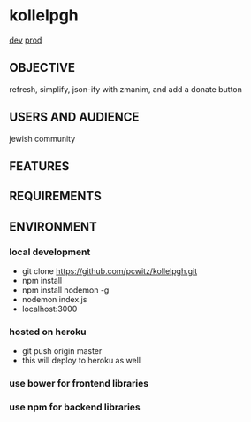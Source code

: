 kollelpgh
====================
[dev](http://dev.kollelpgh.org/)
[prod](http://www.kollelpgh.org)

OBJECTIVE
--------------------
refresh, simplify, json-ify with zmanim, and add a donate button

USERS AND AUDIENCE
--------------------
jewish community

FEATURES
--------------------

REQUIREMENTS
--------------------

ENVIRONMENT
--------------------
###  local development
  *  git clone https://github.com/pcwitz/kollelpgh.git
  *  npm install
  *  npm install nodemon -g
  *  nodemon index.js
  *  localhost:3000

###  hosted on heroku
  *  git push origin master
  *  this will deploy to heroku as well

###  use bower for frontend libraries
###  use npm for backend libraries

